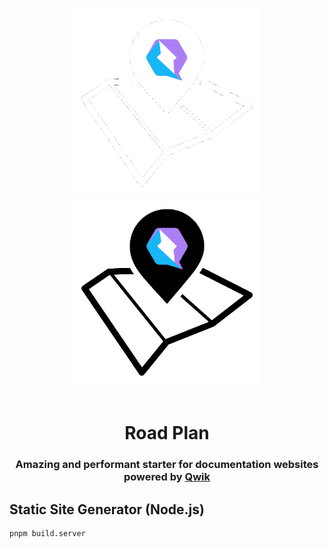 <p align="center">
<br/>
  <img width="300" src="./docs/logo-white.png#gh-dark-mode-only" alt="Qwik documentation starter">
  <img width="300" src="./docs/logo-black.png#gh-light-mode-only" alt="Qwik documentation starter">
  <br/>
  <br/>
</p>

<h1 align='center'>Road Plan</h1>

<div align='center'>
  <h3>Amazing and performant starter for documentation websites powered by <a href='https://github.com/BuilderIO/qwik'>Qwik</a></h3>
</div>

## Static Site Generator (Node.js)

```shell
pnpm build.server
```
